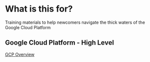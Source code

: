 # What is this for?
Training materials to help newcomers navigate the thick waters of the Google Cloud Platform

## Google Cloud Platform - High Level
[GCP Overview](https://cloud.google.com/docs/overview/)
